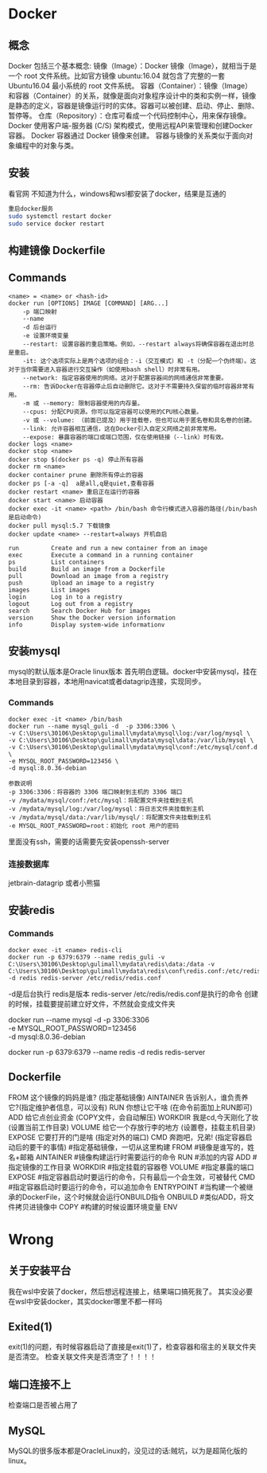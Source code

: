 # Docker
## 概念
Docker 包括三个基本概念:
镜像（Image）：Docker 镜像（Image），就相当于是一个 root 文件系统。比如官方镜像 ubuntu:16.04 就包含了完整的一套 Ubuntu16.04 最小系统的 root 文件系统。
容器（Container）：镜像（Image）和容器（Container）的关系，就像是面向对象程序设计中的类和实例一样，镜像是静态的定义，容器是镜像运行时的实体。容器可以被创建、启动、停止、删除、暂停等。
仓库（Repository）：仓库可看成一个代码控制中心，用来保存镜像。
Docker 使用客户端-服务器 (C/S) 架构模式，使用远程API来管理和创建Docker容器。
Docker 容器通过 Docker 镜像来创建。
容器与镜像的关系类似于面向对象编程中的对象与类。
## 安装
看官网
不知道为什么，windows和wsl都安装了docker，结果是互通的
```bash
重启docker服务
sudo systemctl restart docker
sudo service docker restart
```
## 构建镜像 Dockerfile

## Commands
```
<name> = <name> or <hash-id>
docker run [OPTIONS] IMAGE [COMMAND] [ARG...]
    -p 端口映射
    --name
    -d 后台运行
    -e 设置环境变量
    --restart: 设置容器的重启策略。例如，--restart always将确保容器在退出时总是重启。
    -it: 这个选项实际上是两个选项的组合：-i（交互模式）和 -t（分配一个伪终端）。这对于当你需要进入容器进行交互操作（如使用bash shell）时非常有用。
    --network: 指定容器使用的网络。这对于配置容器间的网络通信非常重要。
    --rm: 告诉Docker在容器停止后自动删除它。这对于不需要持久保留的临时容器非常有用。
    -m 或 --memory: 限制容器使用的内存量。
    --cpus: 分配CPU资源。你可以指定容器可以使用的CPU核心数量。
    -v 或 --volume: （前面已提及）用于挂载卷，但也可以用于匿名卷和具名卷的创建。
    --link: 允许容器相互通信，这在Docker引入自定义网络之前非常常用。
    --expose: 暴露容器的端口或端口范围，仅在使用链接（--link）时有效。
docker logs <name>
docker stop <name>
docker stop $(docker ps -q) 停止所有容器
docker rm <name>
docker container prune 删除所有停止的容器
docker ps [-a -q]  a是all,q是quiet,查看容器
docker restart <name> 重启正在运行的容器
docker start <name> 启动容器
docker exec -it <name> <path> /bin/bash 命令行模式进入容器的路径(/bin/bash是启动命令)
docker pull mysql:5.7 下载镜像
docker update <name> --restart=always 开机自启

run         Create and run a new container from an image
exec        Execute a command in a running container
ps          List containers
build       Build an image from a Dockerfile
pull        Download an image from a registry
push        Upload an image to a registry
images      List images
login       Log in to a registry
logout      Log out from a registry
search      Search Docker Hub for images
version     Show the Docker version information
info        Display system-wide informationv
```
## 安装mysql
mysql的默认版本是Oracle linux版本
首先明白逻辑。docker中安装mysql，挂在本地目录到容器，本地用navicat或者datagrip连接，实现同步。
### Commands
```
docker exec -it <name> /bin/bash
docker run --name mysql_guli -d  -p 3306:3306 \
-v C:\Users\30106\Desktop\gulimall\mydata\mysql\log:/var/log/mysql \
-v C:\Users\30106\Desktop\gulimall\mydata\mysql\data:/var/lib/mysql \
-v C:\Users\30106\Desktop\gulimall\mydata\mysql\conf:/etc/mysql/conf.d \
-e MYSQL_ROOT_PASSWORD=123456 \
-d mysql:8.0.36-debian

参数说明
-p 3306:3306：将容器的 3306 端口映射到主机的 3306 端口
-v /mydata/mysql/conf:/etc/mysql：将配置文件夹挂载到主机
-v /mydata/mysql/log:/var/log/mysql：将日志文件夹挂载到主机
-v /mydata/mysql/data:/var/lib/mysql/：将配置文件夹挂载到主机
-e MYSQL_ROOT_PASSWORD=root：初始化 root 用户的密码
```
里面没有ssh，需要的话需要先安装openssh-server
### 连接数据库
jetbrain-datagrip
或者小熊猫
## 安装redis
### Commands
```
docker exec -it <name> redis-cli
docker run -p 6379:6379 --name redis_guli -v C:\Users\30106\Desktop\gulimall\mydata\redis\data:/data -v C:\Users\30106\Desktop\gulimall\mydata\redis\conf\redis.conf:/etc/redis/redis.conf -d redis redis-server /etc/redis/redis.conf
```
-d是后台执行
redis是版本
redis-server /etc/redis/redis.conf是执行的命令
创建的时候，挂载要提前建立好文件，不然就会变成文件夹
   
docker run --name mysql -d  -p 3306:3306 \
-e MYSQL_ROOT_PASSWORD=123456 \
-d mysql:8.0.36-debian


docker run -p 6379:6379 --name redis -d redis redis-server
## Dockerfile
FROM 这个镜像的妈妈是谁? (指定基础镜像)
AINTAINER 告诉别人，谁负责养它?(指定维护者信息，可以没有)
RUN 你想让它干啥 (在命令前面加上RUN即可)
ADD 给它点创业资金 (COPY文件，会自动解压)
WORKDIR 我是cd,今天刚化了妆 (设置当前工作目录)
VOLUME 给它一个存放行李的地方 (设置卷，挂载主机目录)
EXPOSE 它要打开的门是啥 (指定对外的端口)
CMD 奔跑吧，兄弟! (指定容器启动后的要干的事情)
#指定基础镜像，一切从这里构建
FROM
#镜像是谁写的，姓名+邮箱
AINTAINER
#镜像构建运行时需要运行的命令
RUN
#添加的内容
ADD
#指定镜像的工作目录
WORKDIR
#指定挂载的容器卷
VOLUME
#指定暴露的端口
EXPOSE
#指定容器启动时要运行的命令，只有最后一个会生效，可被替代
CMD
#指定容器启动时要运行的命令，可以追加命令
ENTRYPOINT
#当构建一个被继承的DockerFile，这个时候就会运行ONBUILD指令
ONBUILD
#类似ADD，将文件拷贝进镜像中
COPY
#构建的时候设置环境变量
ENV

# Wrong
## 关于安装平台
我在wsl中安装了docker，然后想远程连接上，结果端口搞死我了。
其实没必要在wsl中安装docker，其实docker哪里不都一样吗
## Exited(1)
exit(1)的问题，有时候容器启动了直接是exit(1)了，检查容器和宿主的关联文件夹是否清空。
检查关联文件夹是否清空了！！！！
## 端口连接不上
检查端口是否被占用了
## MySQL
MySQL的很多版本都是OracleLinux的，没见过的话:贼坑，以为是超简化版的linux。
